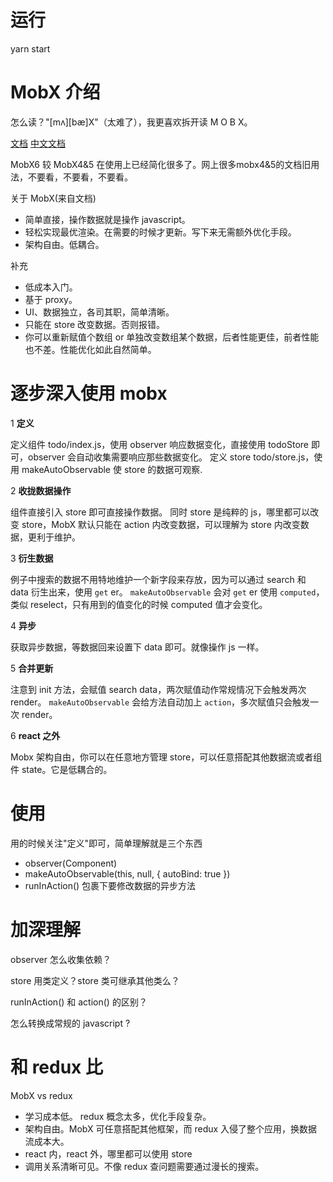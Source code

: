 # 运行

yarn start

# MobX 介绍

怎么读？"[mʌ][bæ]X"（太难了），我更喜欢拆开读 M O B X。

[文档](https://mobx.js.org/README.html) [中文文档](https://zh.mobx.js.org/README.html) 

MobX6 较 MobX4&5 在使用上已经简化很多了。网上很多mobx4&5的文档旧用法，不要看，不要看，不要看。

关于 MobX(来自文档)

- 简单直接，操作数据就是操作 javascript。
- 轻松实现最优渲染。在需要的时候才更新。写下来无需额外优化手段。
- 架构自由。低耦合。

补充
- 低成本入门。
- 基于 proxy。
- UI、数据独立，各司其职，简单清晰。
- 只能在 store 改变数据。否则报错。
- 你可以重新赋值个数组 or 单独改变数组某个数据，后者性能更佳，前者性能也不差。性能优化如此自然简单。

# 逐步深入使用 mobx

1 **定义**

定义组件 todo/index.js，使用 observer 响应数据变化，直接使用 todoStore 即可，observer 会自动收集需要响应那些数据变化。
定义 store todo/store.js，使用 makeAutoObservable 使 store 的数据可观察.

2 **收拢数据操作**

组件直接引入 store 即可直接操作数据。
同时 store 是纯粹的 js，哪里都可以改变 store，MobX 默认只能在 action 内改变数据，可以理解为 store 内改变数据，更利于维护。

3 **衍生数据**

例子中搜索的数据不用特地维护一个新字段来存放，因为可以通过 search 和 data 衍生出来，使用 `get` er。
`makeAutoObservable` 会对 `get` er 使用 `computed`，类似 reselect，只有用到的值变化的时候 computed 值才会变化。

4 **异步**

获取异步数据，等数据回来设置下 data 即可。就像操作 js 一样。

5 **合并更新**

注意到 init 方法，会赋值 search data，两次赋值动作常规情况下会触发两次 render。
`makeAutoObservable` 会给方法自动加上 `action`，多次赋值只会触发一次 render。

6 **react 之外**

Mobx 架构自由，你可以在任意地方管理 store，可以任意搭配其他数据流或者组件 state。它是低耦合的。

# 使用

用的时候关注"定义"即可，简单理解就是三个东西
- observer(Component)
- makeAutoObservable(this, null, { autoBind: true })
- runInAction() 包裹下要修改数据的异步方法

# 加深理解

observer 怎么收集依赖？

store 用类定义？store 类可继承其他类么？

runInAction() 和 action() 的区别？

怎么转换成常规的 javascript ?

# 和 redux 比

MobX vs redux
- 学习成本低。 redux 概念太多，优化手段复杂。
- 架构自由。MobX 可任意搭配其他框架，而 redux 入侵了整个应用，换数据流成本大。
- react 内，react 外，哪里都可以使用 store
- 调用关系清晰可见。不像 redux 查问题需要通过漫长的搜索。
